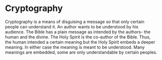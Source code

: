 # Cryptography


Cryptography is a means of disguising a message so that only certain people can understand it.
An author wants to be understood by his audience.
The Bible has a plain message as intended by the authors- the human and the divine.
The Holy Spirit is the co-author of the Bible.
Thus, the human intended a certain meaning but the Holy Spirit embeds a deeper meaning.
In either case the meaning is meant to be understood.
Many meanings are embedded, some are only understandable by certain peoples.
